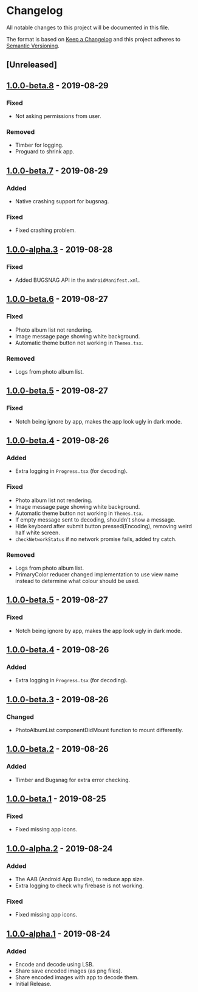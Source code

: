 # Changelog

All notable changes to this project will be documented in this file.

The format is based on [Keep a Changelog](http://keepachangelog.com/en/1.0.0/)
and this project adheres to [Semantic Versioning](http://semver.org/spec/v2.0.0.html).

## [Unreleased]

## [1.0.0-beta.8] - 2019-08-29
### Fixed
- Not asking permissions from user.

### Removed
- Timber for logging.
- Proguard to shrink app.

## [1.0.0-beta.7] - 2019-08-29
### Added
- Native crashing support for bugsnag.

### Fixed
- Fixed crashing problem.

## [1.0.0-alpha.3] - 2019-08-28
### Fixed
- Added BUGSNAG API in the `AndroidManifest.xml`.

## [1.0.0-beta.6] - 2019-08-27
### Fixed
- Photo album list not rendering.
- Image message page showing white background.
- Automatic theme button not working in `Themes.tsx`.

### Removed
- Logs from photo album list.

## [1.0.0-beta.5] - 2019-08-27
### Fixed
- Notch being ignore by app, makes the app look ugly in dark mode.

## [1.0.0-beta.4] - 2019-08-26
### Added
- Extra logging in `Progress.tsx` (for decoding).

### Fixed
- Photo album list not rendering.
- Image message page showing white background.
- Automatic theme button not working in `Themes.tsx`.
- If empty message sent to decoding, shouldn't show a message.
- Hide keyboard after submit button pressed(Encoding), removing weird half white screen.
- `checkNetworkStatus` if no network promise fails, added try catch.

### Removed
- Logs from photo album list.
- PrimaryColor reducer changed implementation to use view name instead to determine what colour should be used.

## [1.0.0-beta.5] - 2019-08-27
### Fixed
- Notch being ignore by app, makes the app look ugly in dark mode.

## [1.0.0-beta.4] - 2019-08-26
### Added
- Extra logging in `Progress.tsx` (for decoding).

## [1.0.0-beta.3] - 2019-08-26
### Changed
- PhotoAlbumList componentDidMount function to mount differently.

## [1.0.0-beta.2] - 2019-08-26
### Added
- Timber and Bugsnag for extra error checking.

## [1.0.0-beta.1] - 2019-08-25
### Fixed
- Fixed missing app icons.

## [1.0.0-alpha.2] - 2019-08-24
### Added
- The AAB (Android App Bundle), to reduce app size.
- Extra logging to check why firebase is not working.

### Fixed
- Fixed missing app icons.

## [1.0.0-alpha.1] - 2019-08-24
### Added
- Encode and decode using LSB.
- Share save encoded images (as png files).
- Share encoded images with app to decode them.
- Initial Release.

[1.0.0-beta.8]: https://gitlab.com/stegappasaurus/stegappasaurus-app/-/tags/release%2F1.0.0-beta.8
[1.0.0-beta.7]: https://gitlab.com/stegappasaurus/stegappasaurus-app/-/tags/release%2F1.0.0-beta.7
[1.0.0-alpha.3]: https://gitlab.com/stegappasaurus/stegappasaurus-app/-/tags/release%2F1.0.0-alpha.3
[1.0.0-beta.6]: https://gitlab.com/stegappasaurus/stegappasaurus-app/-/tags/release%2F1.0.0-beta.6
[1.0.0-beta.5]: https://gitlab.com/stegappasaurus/stegappasaurus-app/-/tags/release%2F1.0.0-beta.5
[1.0.0-beta.4]: https://gitlab.com/stegappasaurus/stegappasaurus-app/-/tags/release%2F1.0.0-beta.4
[1.0.0-beta.3]: https://gitlab.com/stegappasaurus/stegappasaurus-app/-/tags/release%2F1.0.0-beta.3
[1.0.0-beta.2]: https://gitlab.com/stegappasaurus/stegappasaurus-app/-/tags/release%2F1.0.0-beta.2
[1.0.0-beta.1]: https://gitlab.com/stegappasaurus/stegappasaurus-app/-/tags/release%2F1.0.0-beta.1
[1.0.0-alpha.2]: https://gitlab.com/stegappasaurus/stegappasaurus-app/-/tags/release%2F1.0.0-alpha.2
[1.0.0-alpha.1]: https://gitlab.com/stegappasaurus/stegappasaurus-app/-/tags/release%2F1.0.0-alpha.1
